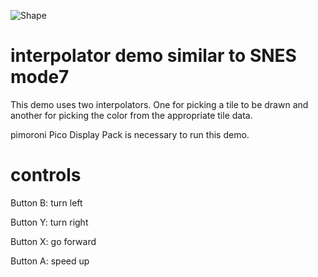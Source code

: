 ![Shape](https://raw.githubusercontent.com/boochow/pico_test_projects/images/interpolater2/demo.jpg)
# interpolator demo similar to SNES mode7
This demo uses two interpolators. One for picking a tile to be drawn and another for picking the color from the appropriate tile data.

pimoroni Pico Display Pack is necessary to run this demo.

# controls
Button B: turn left

Button Y: turn right

Button X: go forward

Button A: speed up

